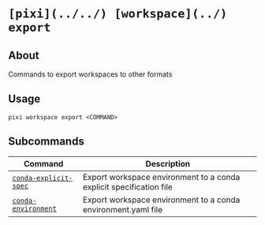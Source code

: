 # `[pixi](../../) [workspace](../) export`

## About

Commands to export workspaces to other formats

## Usage

```text
pixi workspace export <COMMAND>

```

## Subcommands

| Command                                       | Description                                                         |
| --------------------------------------------- | ------------------------------------------------------------------- |
| [`conda-explicit-spec`](conda-explicit-spec/) | Export workspace environment to a conda explicit specification file |
| [`conda-environment`](conda-environment/)     | Export workspace environment to a conda environment.yaml file       |
